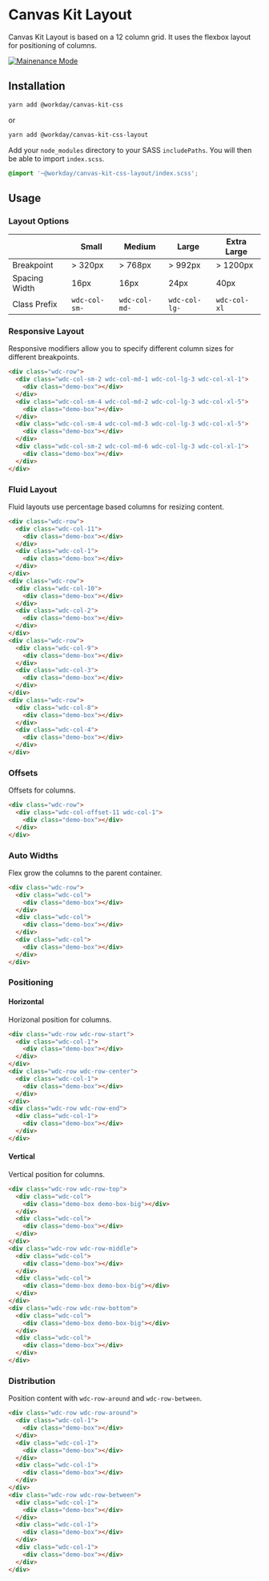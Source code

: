 # Canvas Kit Layout

Canvas Kit Layout is based on a 12 column grid. It uses the flexbox layout for positioning of
columns.

<a href="../README.md">
  <img src="https://img.shields.io/badge/-maintenance mode-important" alt="Mainenance Mode" />
</a>

## Installation

```sh
yarn add @workday/canvas-kit-css
```

or

```sh
yarn add @workday/canvas-kit-css-layout
```

Add your `node_modules` directory to your SASS `includePaths`. You will then be able to import
`index.scss`.

```scss
@import '~@workday/canvas-kit-css-layout/index.scss';
```

## Usage

### Layout Options

|               | Small         | Medium        | Large         | Extra Large  |
| ------------- | ------------- | ------------- | ------------- | ------------ |
| Breakpoint    | > 320px       | > 768px       | > 992px       | > 1200px     |
| Spacing Width | 16px          | 16px          | 24px          | 40px         |
| Class Prefix  | `wdc-col-sm-` | `wdc-col-md-` | `wdc-col-lg-` | `wdc-col-xl` |

### Responsive Layout

Responsive modifiers allow you to specify different column sizes for different breakpoints.

```html
<div class="wdc-row">
  <div class="wdc-col-sm-2 wdc-col-md-1 wdc-col-lg-3 wdc-col-xl-1">
    <div class="demo-box"></div>
  </div>
  <div class="wdc-col-sm-4 wdc-col-md-2 wdc-col-lg-3 wdc-col-xl-5">
    <div class="demo-box"></div>
  </div>
  <div class="wdc-col-sm-4 wdc-col-md-3 wdc-col-lg-3 wdc-col-xl-5">
    <div class="demo-box"></div>
  </div>
  <div class="wdc-col-sm-2 wdc-col-md-6 wdc-col-lg-3 wdc-col-xl-1">
    <div class="demo-box"></div>
  </div>
</div>
```

### Fluid Layout

Fluid layouts use percentage based columns for resizing content.

```html
<div class="wdc-row">
  <div class="wdc-col-11">
    <div class="demo-box"></div>
  </div>
  <div class="wdc-col-1">
    <div class="demo-box"></div>
  </div>
</div>
<div class="wdc-row">
  <div class="wdc-col-10">
    <div class="demo-box"></div>
  </div>
  <div class="wdc-col-2">
    <div class="demo-box"></div>
  </div>
</div>
<div class="wdc-row">
  <div class="wdc-col-9">
    <div class="demo-box"></div>
  </div>
  <div class="wdc-col-3">
    <div class="demo-box"></div>
  </div>
</div>
<div class="wdc-row">
  <div class="wdc-col-8">
    <div class="demo-box"></div>
  </div>
  <div class="wdc-col-4">
    <div class="demo-box"></div>
  </div>
</div>
```

### Offsets

Offsets for columns.

```html
<div class="wdc-row">
  <div class="wdc-col-offset-11 wdc-col-1">
    <div class="demo-box"></div>
  </div>
</div>
```

### Auto Widths

Flex grow the columns to the parent container.

```html
<div class="wdc-row">
  <div class="wdc-col">
    <div class="demo-box"></div>
  </div>
  <div class="wdc-col">
    <div class="demo-box"></div>
  </div>
  <div class="wdc-col">
    <div class="demo-box"></div>
  </div>
</div>
```

### Positioning

#### Horizontal

Horizonal position for columns.

```html
<div class="wdc-row wdc-row-start">
  <div class="wdc-col-1">
    <div class="demo-box"></div>
  </div>
</div>
<div class="wdc-row wdc-row-center">
  <div class="wdc-col-1">
    <div class="demo-box"></div>
  </div>
</div>
<div class="wdc-row wdc-row-end">
  <div class="wdc-col-1">
    <div class="demo-box"></div>
  </div>
</div>
```

#### Vertical

Vertical position for columns.

```html
<div class="wdc-row wdc-row-top">
  <div class="wdc-col">
    <div class="demo-box demo-box-big"></div>
  </div>
  <div class="wdc-col">
    <div class="demo-box"></div>
  </div>
</div>
<div class="wdc-row wdc-row-middle">
  <div class="wdc-col">
    <div class="demo-box"></div>
  </div>
  <div class="wdc-col">
    <div class="demo-box demo-box-big"></div>
  </div>
</div>
<div class="wdc-row wdc-row-bottom">
  <div class="wdc-col">
    <div class="demo-box demo-box-big"></div>
  </div>
  <div class="wdc-col">
    <div class="demo-box"></div>
  </div>
</div>
```

### Distribution

Position content with `wdc-row-around` and `wdc-row-between`.

```html
<div class="wdc-row wdc-row-around">
  <div class="wdc-col-1">
    <div class="demo-box"></div>
  </div>
  <div class="wdc-col-1">
    <div class="demo-box"></div>
  </div>
  <div class="wdc-col-1">
    <div class="demo-box"></div>
  </div>
</div>
<div class="wdc-row wdc-row-between">
  <div class="wdc-col-1">
    <div class="demo-box"></div>
  </div>
  <div class="wdc-col-1">
    <div class="demo-box"></div>
  </div>
  <div class="wdc-col-1">
    <div class="demo-box"></div>
  </div>
</div>
```
